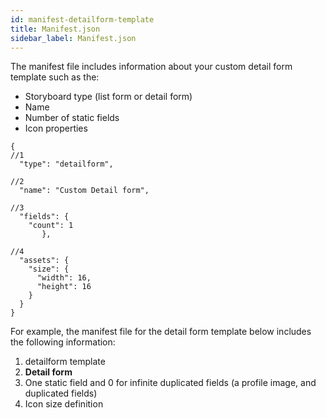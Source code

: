 ```yaml
---
id: manifest-detailform-template
title: Manifest.json
sidebar_label: Manifest.json
---
```



The manifest file includes information about your custom detail form template such as the:
* Storyboard type (list form or detail form)
* Name 
* Number of static fields
* Icon properties



```
{
//1
  "type": "detailform",

//2
  "name": "Custom Detail form",

//3
  "fields": {
    "count": 1
       },

//4
  "assets": {
    "size": {
      "width": 16,
      "height": 16
    }
  }
}

```


For example, the manifest file for the detail form template below includes the following information:
1. detailform template
2. **Detail form**
3. One static field and 0 for infinite duplicated fields (a profile image, and duplicated fields)
4. Icon size definition

